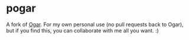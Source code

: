 # pogar
A fork of [Ogar](https://github.com/OgarProject/Ogar). For my own personal use (no pull requests back to Ogar), but if you find this, you can collaborate with me all you want. :)
